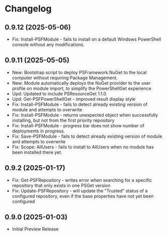 ﻿# Changelog

## 0.9.12 (2025-05-06)

+ Fix: Install-PSFModule - fails to install on a default Windows PowerShell console without any modifications.

## 0.9.11 (2025-05-05)

+ New: Bootstrap script to deploy PSFramework.NuGet to the local computer without requiring Package Management.
+ New: Module automatically deploys the NuGet provider to the user profile on module import, to simplify the PowerShellGet experience
+ Upd: Updated to include PSResourceGet 1.1.0
+ Upd: Get-PSFPowerShellGet - improved result display style
+ Fix: Install-PSFModule - fails to detect already existing version of module and attempts to overwrite
+ Fix: Install-PSFModule - returns unexpected object when successfully installing, but not from the first priority repository
+ Fix: Install-PSFModule - progress bar does not show number of deployments in progress.
+ Fix: Save-PSFModule - fails to detect already existing version of module and attempts to overwrite
+ Fix: Scope: AllUsers - fails to install to AllUsers when no module has been installed there yet.

## 0.9.2 (2025-01-17)

+ Fix: Get-PSFRepository - writes error when searching for a specific repository that only exists in one PSGet version
+ Fix: Update-PSFRepository - will update the "Trusted" status of a configured repository, even if the base properties have not yet been configured

## 0.9.0 (2025-01-03)

+ Initial Preview Release
